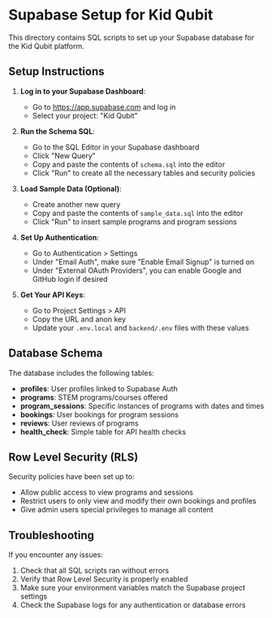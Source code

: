 # Supabase Setup for Kid Qubit

This directory contains SQL scripts to set up your Supabase database for the Kid Qubit platform.

## Setup Instructions

1. **Log in to your Supabase Dashboard**:
   - Go to https://app.supabase.com and log in
   - Select your project: "Kid Qubit"

2. **Run the Schema SQL**:
   - Go to the SQL Editor in your Supabase dashboard
   - Click "New Query"
   - Copy and paste the contents of `schema.sql` into the editor
   - Click "Run" to create all the necessary tables and security policies

3. **Load Sample Data (Optional)**:
   - Create another new query
   - Copy and paste the contents of `sample_data.sql` into the editor
   - Click "Run" to insert sample programs and program sessions

4. **Set Up Authentication**:
   - Go to Authentication > Settings
   - Under "Email Auth", make sure "Enable Email Signup" is turned on
   - Under "External OAuth Providers", you can enable Google and GitHub login if desired

5. **Get Your API Keys**:
   - Go to Project Settings > API
   - Copy the URL and anon key
   - Update your `.env.local` and `backend/.env` files with these values

## Database Schema

The database includes the following tables:

- **profiles**: User profiles linked to Supabase Auth
- **programs**: STEM programs/courses offered
- **program_sessions**: Specific instances of programs with dates and times
- **bookings**: User bookings for program sessions
- **reviews**: User reviews of programs
- **health_check**: Simple table for API health checks

## Row Level Security (RLS)

Security policies have been set up to:

- Allow public access to view programs and sessions
- Restrict users to only view and modify their own bookings and profiles
- Give admin users special privileges to manage all content

## Troubleshooting

If you encounter any issues:

1. Check that all SQL scripts ran without errors
2. Verify that Row Level Security is properly enabled
3. Make sure your environment variables match the Supabase project settings
4. Check the Supabase logs for any authentication or database errors
